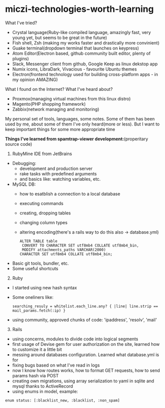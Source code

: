 # miczi-technologies-worth-learning


What I've tried?

* Crystal language(Ruby-like compiled language, amazingly fast, very young yet, but seems to be great in the future)
* Fish shell, Zsh (making my works faster and drastically more convinient)
* Guake terminal(dropdown terminal that launches on keypress)
* Atom Editor(Electron based, github community built editor, plenty of plugins)
* Slack, Messenger client from github, Google Keep as linux dekstop app
* Numix icons, LibraDark, Vivacious - favourite Ubuntu themes
* Electron(frontend technology used for building cross-platform apps - in my opinion AMAZING)


What I found on the Internet? What I've heard about? 

* Proxmox(managing virtual machines from this linux distro)
* Magento(PHP shopping framework)
* Zabbix(network managing and monitoring)



My personal set of tools, languages, some notes. Some of them has been used by me, about some of them I've only heard(more or less). But I want to keep important things for some more appropriate time

__Things I've learned from spamtrap-viewer development:__(properitary source code)

1. RubyMine IDE from JetBrains
  * Debugging:
    - development and production server
    - rake tasks with predefined arguments
    - and basics like: watching variables, etc.
  * MySQL DB:
    - how to esatblish a connection to a local database
    - executing commands
    - creating, dropping tables
    - changing column types
    - altering encoding(there's a rails way to do this also -> database.yml)
    
      ```
      ALTER TABLE table
       CONVERT TO CHARACTER SET utf8mb4 COLLATE utf8mb4_bin,
       MODIFY attachments_paths VARCHAR(2000)
      CHARACTER SET utf8mb4 COLLATE utf8mb4_bin;
      ```
  * Basic git tools, bundler, etc.
  * Some useful shortcuts
  
2. Ruby
 * I started using new hash syntax
 * Some oneliners like:
  
   ```
   searching_resuly = whitelist.each_line.any? { |line| line.strip == mail_params.fetch(:ip) }
   ```
 * using community, approved chunks of code: 'ipaddress', 'resolv', 'mail'
3. Rails
 * using concerns, modules to divide code into logical segments
 * first usage of Devise gem for user authorization on the site, learned how to customize it a little bit
 * messing around databases configuration. Learned what database.yml is for
 * fixing bugs based on what I've read in logs
 * now I know how routes works, how to format GET requests, how to send params hash via POST
 * creating own migrations, using array serialization to yaml in sqlite and mysql thanks to ActiveRecord
 * using enums in model, example: 
 ```
 enum status: [:blacklist_new, :blacklist, :non_spam]
 ```
